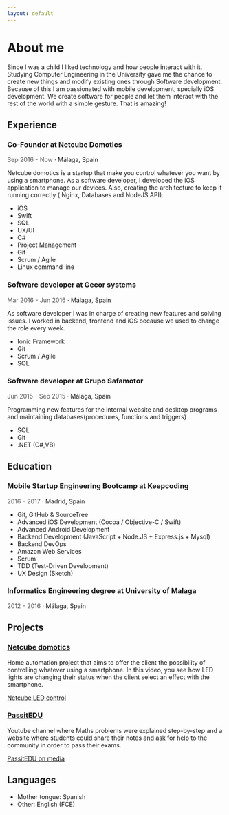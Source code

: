 ```yaml
---
layout: default
---
```


# [](#header-1) About me

Since I was a child I liked technology and how people interact with it. Studying Computer Engineering in the University gave me the chance to create new things and modify existing ones through Software development. Because of this I am passionated with mobile development, specially iOS development. We create software for people and let them interact with the rest of the world with a simple gesture. That is amazing! 

## [](#header-2) Experience


### [](#header-3) Co-Founder at Netcube Domotics

<span style="color:#565656;"> Sep 2016 - Now </span> ·
Málaga, Spain

Netcube domotics is a startup that make you control whatever you want by using a smartphone. As a software developer, I developed the iOS application to manage our devices. Also, creating the architecture to keep it running correctly ( Nginx, Databases and NodeJS API).

* iOS
* Swift
* SQL
* UX/UI
* C#
* Project Management
* Git
* Scrum / Agile
* Linux command line

### [](#header-3) Software developer at Gecor systems

<span style="color:#565656;"> Mar 2016 - Jun 2016</span> · Málaga, Spain

As software developer I was in charge of creating new features and solving issues. I worked in backend, frontend and iOS because we used to change the role every week.

* Ionic Framework
* Git
* Scrum / Agile
* SQL

### [](#header-3) Software developer at Grupo Safamotor

<span style="color:#565656;"> Jun 2015 - Sep 2015</span> · Málaga, Spain

Programming new features for the internal website and desktop programs and maintaining databases(procedures, functions and triggers)

* SQL
* Git
* .NET (C#,VB)




## [](#header-2)Education

### [](#header-3) Mobile Startup Engineering Bootcamp at Keepcoding

<span style="color:#565656;"> 2016 - 2017</span> · Madrid, Spain

* Git, GitHub & SourceTree
* Advanced iOS Development (Cocoa / Objective-C / Swift)
* Advanced Android Development
* Backend Development (JavaScript + Node.JS + Express.js + Mysql)
* Backend DevOps
* Amazon Web Services
* Scrum
* TDD (Test-Driven Development)
* UX Design (Sketch)


### [](#header-3) Informatics Engineering degree at University of Malaga

<span style="color:#565656;"> 2012 - 2016</span> · Málaga, Spain

## [](#header-2) Projects

### [Netcube domotics](http://www.diariosur.es/malaga-capital/premio-talento-joven-20170706223328-nt.html) 


Home automation project that aims to offer the client the possibility of controlling whatever using a smartphone. In this video, you see how LED lights are changing their status when the client select an effect with the smartphone.

[Netcube LED control](https://drive.google.com/file/d/1wO42RLR1vstJttWzICQyszFhlZaw3bDI/view)

### [PassitEDU](https://www.youtube.com/passitedu) 


Youtube channel where Maths problems were explained step-by-step and a website where students could share their notes and ask for help to the community in order to pass their exams.

[PassitEDU on media](http://www.diariosur.es/cronica-universitaria/201502/17/alumnos-crean-para-compartir-20150217003554-v.html)


## [](#header-2) Languages

* Mother tongue: Spanish
* Other: English (FCE)